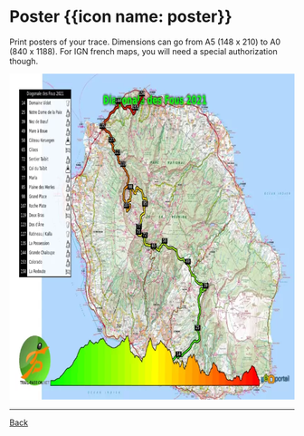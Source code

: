 # Poster {{icon name: poster}}

Print posters of your trace. Dimensions can go from A5 (148 x 210) to A0 (840 x 1188).
For IGN french maps, you will need a special authorization though.

<img src="poster.webp" width="800" height="575" />

----

[Back](#..)
